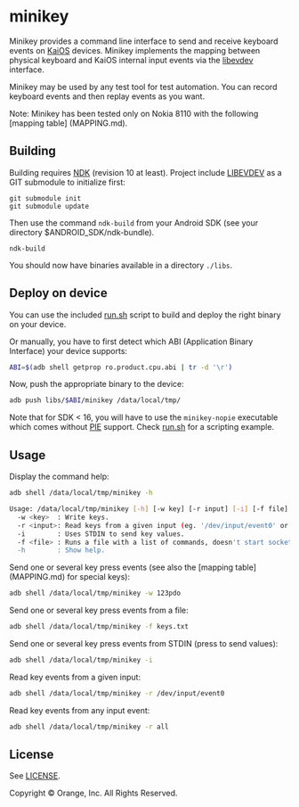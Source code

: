 # minikey

Minikey provides a command line interface to send and receive keyboard events on [KaiOS](https://www.kaiostech.com/) devices.
Minikey implements the mapping between physical keyboard and KaiOS internal input events via the [libevdev](https://www.freedesktop.org/wiki/Software/libevdev/) interface.

Minikey may be used by any test tool for test automation. You can record keyboard events and then replay events as you want. 

Note: Minikey has been tested only on Nokia 8110 with the following [mapping table] (MAPPING.md).


## Building

Building requires [NDK](https://developer.android.com/tools/sdk/ndk/index.html) (revision 10 at least).
Project include [LIBEVDEV](http://www.freedesktop.org/wiki/Software/libevdev/) as a GIT submodule to initialize first:

```
git submodule init
git submodule update
```

Then use the command `ndk-build` from your Android SDK (see your directory $ANDROID_SDK/ndk-bundle).

```
ndk-build
```
You should now have binaries available in a directory `./libs`.


## Deploy on device

You can use the included [run.sh](run.sh) script to build and deploy the right binary on your device.

Or manually, you have to first detect which ABI (Application Binary Interface) your device supports:

```bash
ABI=$(adb shell getprop ro.product.cpu.abi | tr -d '\r')
```

Now, push the appropriate binary to the device:

```bash
adb push libs/$ABI/minikey /data/local/tmp/
```

Note that for SDK < 16, you will have to use the `minikey-nopie` executable which comes without [PIE](http://en.wikipedia.org/wiki/Position-independent_code#Position-independent_executables) support. Check [run.sh](run.sh) for a scripting example.

## Usage

Display the command help:

```bash
adb shell /data/local/tmp/minikey -h

Usage: /data/local/tmp/minikey [-h] [-w key] [-r input] [-i] [-f file]
  -w <key>  : Write keys.
  -r <input>: Read keys from a given input (eg. '/dev/input/event0' or 'all' for all inputs at a time).
  -i        : Uses STDIN to send key values.
  -f <file> : Runs a file with a list of commands, doesn't start socket.
  -h        : Show help.
```

Send one or several key press events (see also the [mapping table] (MAPPING.md) for special keys):

```bash
adb shell /data/local/tmp/minikey -w 123pdo
```

Send one or several key press events from a file:

```bash
adb shell /data/local/tmp/minikey -f keys.txt
```

Send one or several key press events from STDIN (press <ENTER> to send values):

```bash
adb shell /data/local/tmp/minikey -i
```

Read key events from a given input:

```bash
adb shell /data/local/tmp/minikey -r /dev/input/event0
```

Read key events from any input event:

```bash
adb shell /data/local/tmp/minikey -r all
```


## License

See [LICENSE](LICENSE.txt).

Copyright © Orange, Inc. All Rights Reserved.
